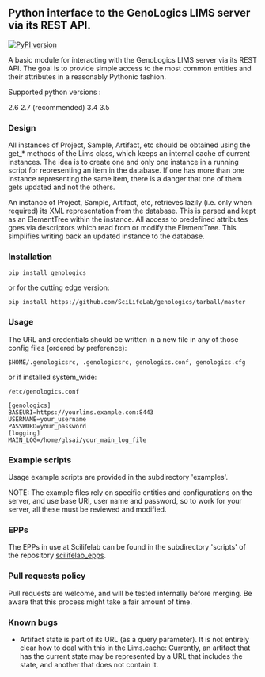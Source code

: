 ## Python interface to the GenoLogics LIMS server via its REST API.

[![PyPI version](https://badge.fury.io/py/genologics.svg)](http://badge.fury.io/py/genologics)

A basic module for interacting with the GenoLogics LIMS server via
its REST API. The goal is to provide simple access to the most common
entities and their attributes in a reasonably Pythonic fashion.

Supported python versions :

2.6
2.7 (recommended)
3.4
3.5

### Design

All instances of Project, Sample, Artifact, etc should be obtained using
the get_* methods of the Lims class, which keeps an internal cache of
current instances. The idea is to create one and only one instance in
a running script for representing an item in the database. If one has
more than one instance representing the same item, there is a danger that
one of them gets updated and not the others.

An instance of Project, Sample, Artifact, etc, retrieves lazily (i.e.
only when required) its XML representation from the database. This
is parsed and kept as an ElementTree within the instance. All access
to predefined attributes goes via descriptors which read from or
modify the ElementTree. This simplifies writing back an updated
instance to the database.

### Installation

```
pip install genologics
```

or for the cutting edge version:

```
pip install https://github.com/SciLifeLab/genologics/tarball/master
```

### Usage

The URL and credentials should be written in a new file in any
of those config files (ordered by preference):

```
$HOME/.genologicsrc, .genologicsrc, genologics.conf, genologics.cfg
```

or if installed system_wide:

```
/etc/genologics.conf
```

```
[genologics]
BASEURI=https://yourlims.example.com:8443
USERNAME=your_username
PASSWORD=your_password
[logging]
MAIN_LOG=/home/glsai/your_main_log_file
```

### Example scripts

Usage example scripts are provided in the subdirectory 'examples'.

NOTE: The example files rely on specific entities and configurations
on the server, and use base URI, user name and password, so to work
for your server, all these must be reviewed and modified.


### EPPs

The EPPs in use at Scilifelab can be found in the subdirectory 'scripts' of the repository [scilifelab_epps](https://github.com/SciLifeLab/scilifelab_epps/).

### Pull requests policy

Pull requests are welcome, and will be tested internally before merging. Be aware that this process might take a fair amount of time. 

### Known bugs 

- Artifact state is part of its URL (as a query parameter).
  It is not entirely clear how to deal with this in the Lims.cache:
  Currently, an artifact that has the current state may be represented
  by a URL that includes the state, and another that does not contain it.
